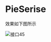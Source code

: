 # PieSerise

效果如下图所示

![接口45](https://user-images.githubusercontent.com/44052801/167110080-8ebb7582-aa4a-443c-9ad0-5ea086d757f8.gif)

